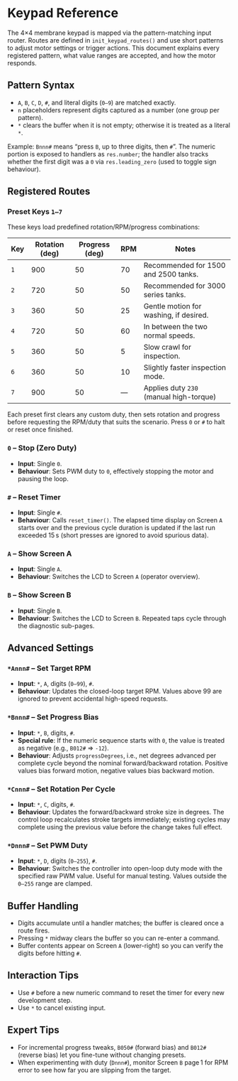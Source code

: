 # Keypad Reference

The 4×4 membrane keypad is mapped via the pattern-matching input router.
Routes are defined in `init_keypad_routes()` and use short patterns to
adjust motor settings or trigger actions. This document explains every
registered pattern, what value ranges are accepted, and how the motor
responds.

## Pattern Syntax

- `A`, `B`, `C`, `D`, `#`, and literal digits (`0–9`) are matched exactly.
- `n` placeholders represent digits captured as a number (one group per
  pattern).
- `*` clears the buffer when it is not empty; otherwise it is treated as
  a literal `*`.

Example: `Bnnn#` means “press `B`, up to three digits, then `#`”. The
numeric portion is exposed to handlers as `res.number`; the handler also
tracks whether the first digit was a `0` via `res.leading_zero` (used to
toggle sign behaviour).

## Registered Routes

### Preset Keys `1–7`
These keys load predefined rotation/RPM/progress combinations:

| Key | Rotation (deg) | Progress (deg) | RPM | Notes                                   |
|-----|----------------|----------------|-----|-----------------------------------------|
| `1` | 900            | 50             | 70  | Recommended for 1500 and 2500 tanks.    |
| `2` | 720            | 50             | 50  | Recommended for 3000 series tanks.      |
| `3` | 360            | 50             | 25  | Gentle motion for washing, if desired.  |
| `4` | 720            | 50             | 60  | In between the two normal speeds.       |
| `5` | 360            | 50             | 5   | Slow crawl for inspection.              |
| `6` | 360            | 50             | 10  | Slightly faster inspection mode.        |
| `7` | 900            | 50             | —   | Applies duty `230` (manual high-torque) | 

Each preset first clears any custom duty, then sets rotation and progress
before requesting the RPM/duty that suits the scenario. Press `0` or `#`
to halt or reset once finished.

### `0` – Stop (Zero Duty)
- **Input**: Single `0`.
- **Behaviour**: Sets PWM duty to `0`, effectively stopping the motor and
  pausing the loop.

### `#` – Reset Timer
- **Input**: Single `#`.
- **Behaviour**: Calls `reset_timer()`. The elapsed time display on Screen
  `A` starts over and the previous cycle duration is updated if the last
  run exceeded 15 s (short presses are ignored to avoid spurious data).

### `A` – Show Screen A
- **Input**: Single `A`.
- **Behaviour**: Switches the LCD to Screen `A` (operator overview).

### `B` – Show Screen B
- **Input**: Single `B`.
- **Behaviour**: Switches the LCD to Screen `B`. Repeated taps cycle
  through the diagnostic sub-pages.

## Advanced Settings

### `*Annn#` – Set Target RPM
- **Input**: `*`, `A`, digits (`0–99`), `#`.
- **Behaviour**: Updates the closed-loop target RPM. Values above 99 are
  ignored to prevent accidental high-speed requests.

### `*Bnnn#` – Set Progress Bias
- **Input**: `*`, `B`, digits, `#`.
- **Special rule**: If the numeric sequence starts with `0`, the value is
  treated as negative (e.g., `B012#` ⇒ `-12`).
- **Behaviour**: Adjusts `progressDegrees`, i.e., net degrees advanced per
  complete cycle beyond the nominal forward/backward rotation. Positive
  values bias forward motion, negative values bias backward motion.

### `*Cnnn#` – Set Rotation Per Cycle
- **Input**: `*`, `C`, digits, `#`.
- **Behaviour**: Updates the forward/backward stroke size in degrees. The
  control loop recalculates stroke targets immediately; existing cycles may
  complete using the previous value before the change takes full effect.

### `*Dnnn#` – Set PWM Duty
- **Input**: `*`, `D`, digits (`0–255`), `#`.
- **Behaviour**: Switches the controller into open-loop duty mode with the
  specified raw PWM value. Useful for manual testing. Values outside the
  `0–255` range are clamped.

## Buffer Handling

- Digits accumulate until a handler matches; the buffer is cleared once a
  route fires.
- Pressing `*` midway clears the buffer so you can re-enter a command.
- Buffer contents appear on Screen `A` (lower-right) so you can verify the
  digits before hitting `#`.

## Interaction Tips

- Use `#` before a new numeric command to reset the timer for every
  new development step.
- Use `*` to cancel existing input.

## Expert Tips    

- For incremental progress tweaks, `B050#` (forward bias) and `B012#`
  (reverse bias) let you fine-tune without changing presets.
- When experimenting with duty (`Dnnn#`), monitor Screen `B` page 1 for
  RPM error to see how far you are slipping from the target.
